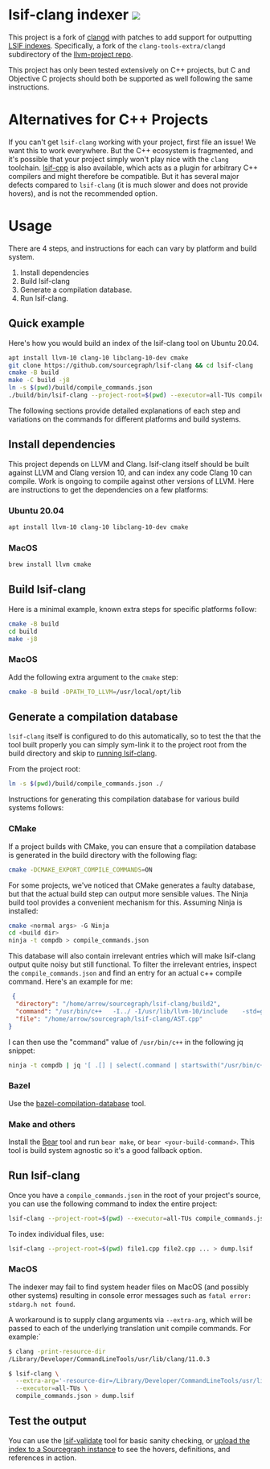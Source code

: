 # lsif-clang indexer ![](https://img.shields.io/badge/status-development-yellow?style=flat)

This project is a fork of [clangd](https://clangd.llvm.org/) with patches to add support for outputting [LSIF indexes](https://microsoft.github.io/language-server-protocol/specifications/lsif/0.5.0/specification/). Specifically, a fork of the `clang-tools-extra/clangd` subdirectory of the [llvm-project repo](https://github.com/llvm/llvm-project/).

This project has only been tested extensively on C++ projects, but C and Objective C projects should both be supported as well following the same instructions.

# Alternatives for C++ Projects

If you can't get `lsif-clang` working with your project, first file an issue! We want this to work everywhere. 
But the C++ ecosystem is fragmented, and it's possible that your project simply won't play nice with the `clang` toolchain. 
[lsif-cpp](https://github.com/sourcegraph/lsif-cpp) is also available, which acts as a plugin for arbitrary C++ compilers and might therefore be compatible. 
But it has several major defects compared to `lsif-clang` (it is much slower and does not provide hovers), and is not the recommended option.

# Usage

There are 4 steps, and instructions for each can vary by platform and build system.

1. Install dependencies
1. Build lsif-clang
1. Generate a compilation database.
1. Run lsif-clang.

## Quick example
Here's how you would build an index of the lsif-clang tool on Ubuntu 20.04.

```sh
apt install llvm-10 clang-10 libclang-10-dev cmake
git clone https://github.com/sourcegraph/lsif-clang && cd lsif-clang
cmake -B build
make -C build -j8
ln -s $(pwd)/build/compile_commands.json
./build/bin/lsif-clang --project-root=$(pwd) --executor=all-TUs compile_commands.json > dump.lsif
```

The following sections provide detailed explanations of each step and variations on the commands for different platforms and build systems.

## Install dependencies

This project depends on LLVM and Clang. lsif-clang itself should be built against LLVM and Clang version 10, and can index any code Clang 10 can compile. Work is ongoing to compile against other versions of LLVM. Here are instructions to get the dependencies on a few platforms:

### Ubuntu 20.04

```sh
apt install llvm-10 clang-10 libclang-10-dev cmake
```

### MacOS

```sh
brew install llvm cmake
```

## Build lsif-clang
Here is a minimal example, known extra steps for specific platforms follow:

```sh
cmake -B build
cd build
make -j8
```

### MacOS
Add the following extra argument to the `cmake` step:
```sh
cmake -B build -DPATH_TO_LLVM=/usr/local/opt/lib
```

## Generate a compilation database

`lsif-clang` itself is configured to do this automatically, so to test the that the tool built properly you can simply sym-link it to the project root from the build directory and skip to [running lsif-clang]().

From the project root:
```sh
ln -s $(pwd)/build/compile_commands.json ./
```

Instructions for generating this compilation database for various build systems follows:

### CMake

If a project builds with CMake, you can ensure that a compilation database is generated in the build directory with the following flag:
```sh
cmake -DCMAKE_EXPORT_COMPILE_COMMANDS=ON
```

For some projects, we've noticed that CMake generates a faulty database, but that the actual build step can output more sensible values. The Ninja build tool provides a convenient mechanism for this. Assuming Ninja is installed:

```sh
cmake <normal args> -G Ninja
cd <build dir>
ninja -t compdb > compile_commands.json
```

This database will also contain irrelevant entries which will make lsif-clang output quite noisy but still functional. To filter the irrelevant entries, inspect the `compile_commands.json` and find an entry for an actual c++ compile command. Here's an example for me:
```json
 {
  "directory": "/home/arrow/sourcegraph/lsif-clang/build2",
  "command": "/usr/bin/c++   -I../ -I/usr/lib/llvm-10/include    -std=gnu++17 -o CMakeFiles/clangDaemonFork.dir/AST.cpp.o -c /home/arrow/sourcegraph/lsif-clang/AST.cpp",
  "file": "/home/arrow/sourcegraph/lsif-clang/AST.cpp"
}
```

I can then use the "command" value of `/usr/bin/c++` in the following jq snippet:
```sh
ninja -t compdb | jq '[ .[] | select(.command | startswith("/usr/bin/c++")) ] > compile_commands.json'
```

### Bazel

Use the [bazel-compilation-database](https://github.com/grailbio/bazel-compilation-database) tool.

### Make and others

Install the [Bear](https://github.com/rizsotto/Bear) tool and run `bear make`, or `bear <your-build-command>`. This tool is build system agnostic so it's a good fallback option.

## Run lsif-clang

Once you have a `compile_commands.json` in the root of your project's source, you can use the following command to index the entire project:

```sh
lsif-clang --project-root=$(pwd) --executor=all-TUs compile_commands.json > dump.lsif
```

To index individual files, use:

```sh
lsif-clang --project-root=$(pwd) file1.cpp file2.cpp ... > dump.lsif
```

### MacOS

The indexer may fail to find system header files on MacOS (and possibly other systems) resulting in console error messages such as `fatal error: stdarg.h not found`.

A workaround is to supply clang arguments via `--extra-arg`, which will be passed to each of the underlying translation unit compile commands. For example:`

```bash
$ clang -print-resource-dir
/Library/Developer/CommandLineTools/usr/lib/clang/11.0.3

$ lsif-clang \
  --extra-arg='-resource-dir=/Library/Developer/CommandLineTools/usr/lib/clang/11.0.3' \
  --executor=all-TUs \
  compile_commands.json > dump.lsif
```

## Test the output

You can use the [lsif-validate]() tool for basic sanity checking, or [upload the index to a Sourcegraph instance]() to see the hovers, definitions, and references in action.
